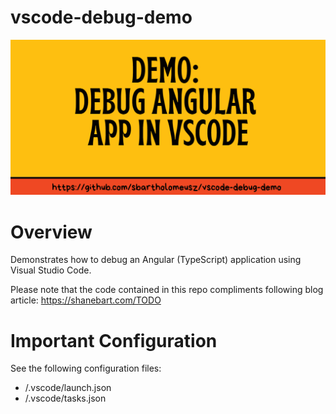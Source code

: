 # vscode-debug-demo

![Banner](/docs/git-repo-banner.png?raw=true "")

# Overview
Demonstrates how to debug an Angular (TypeScript) application using Visual Studio Code.

Please note that the code contained in this repo compliments following blog article:
https://shanebart.com/TODO

# Important Configuration
See the following configuration files:
* /.vscode/launch.json
* /.vscode/tasks.json